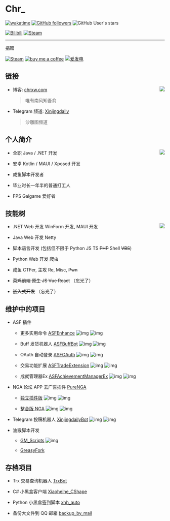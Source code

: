 # Chr\_

[![wakatime](https://wakatime.com/badge/user/b4bae5c0-fb6f-4358-a4e7-eac48974fd1a.svg)](https://wakatime.com/@b4bae5c0-fb6f-4358-a4e7-eac48974fd1a)
[![GitHub followers](https://img.shields.io/github/followers/chr233?logo=github)](https://github.com/chr233?tab=followers)
![GitHub User's stars](https://img.shields.io/github/stars/chr233?logo=github)

[![Bilibili](https://img.shields.io/badge/bilibili-Chr__-00A2D8.svg?logo=bilibili)](https://space.bilibili.com/5805394)
[![Steam](https://img.shields.io/badge/steam-Chr__-1B2838.svg?logo=steam)](https://steamcommunity.com/id/Chr_)

---

捐赠

[![Steam](https://img.shields.io/badge/steam-trade%20link-1B2838.svg?logo=steam)](https://steamcommunity.com/tradeoffer/new/?partner=221260487&token=xgqMgL-i)
[![buy me a coffee](https://img.shields.io/badge/buy%20me%20a%20coffee-chr233-yellow?logo=buymeacoffee)](https://www.buymeacoffee.com/chr233)
[![爱发电](https://img.shields.io/badge/爱发电-chr__-ea4aaa.svg?logo=github-sponsors)](https://afdian.net/@chr233)

## 链接

<a href="#">
  <img align="right" src="https://count.getloli.com/get/@chr33?theme=gelbooru">
</a>

- 博客: [chrxw.com](https://blog.chrxw.com)

  > 唯有南风知吾俞

- Telegram 频道: [Xinjingdaily](https://t.me/xinjingdaily)

  > 沙雕图频道

## 个人简介

<a href="#">
  <img align="right" src="https://github-readme-stats.vercel.app/api?username=chr233&theme=vue-dark&show_icons=true">
</a>

- 全职 Java / .NET 开发

- 安卓 Kotlin / MAUI / Xposed 开发

- 咸鱼脚本开发者

- 毕业时长一年半的普通打工人
  
- FPS Galgame 爱好者

## 技能树

<a href="#">
  <img align="right" src="https://github-readme-stats.vercel.app/api/top-langs/?username=chr233&theme=vue-dark&layout=compact&hide=css,html">
</a>

- .NET Web 开发 WinForm 开发, MAUI 开发

- Java Web 开发 Netty

- 脚本语言开发 (包括但不限于 Python JS TS ~~PHP~~ Shell ~~VBS~~)

- Python Web 开发 爬虫

- 咸鱼 CTFer, 主攻 Re, Misc, ~~Pwn~~

- ~~菜鸡前端 原生 JS Vue React~~ （忘光了）

- ~~嵌入式开发~~ （忘光了）

## 维护中的项目

- ASF 插件

  - 更多实用命令 [ASFEnhance](https://github.com/chr233/ASFEnhance) ![img](https://img.shields.io/github/downloads/chr233/ASFEnhance/total) ![img](https://img.shields.io/github/stars/chr233/ASFEnhance)

  - Buff 发货机器人 [ASFBuffBot](https://github.com/chr233/ASFBuffBot) ![img](https://img.shields.io/github/downloads/chr233/ASFBuffBot/total) ![img](https://img.shields.io/github/stars/chr233/ASFBuffBot)
  
  - OAuth 自动登录 [ASFOAuth](https://github.com/chr233/ASFOAuth) ![img](https://img.shields.io/github/downloads/chr233/ASFOAuth/total) ![img](https://img.shields.io/github/stars/chr233/ASFOAuth)
  
  - 交易功能扩展 [ASFTradeExtension](https://github.com/chr233/ASFTradeExtension) ![img](https://img.shields.io/github/downloads/chr233/ASFTradeExtension/total) ![img](https://img.shields.io/github/stars/chr233/ASFTradeExtension)

  - 成就管理器Ex [ASFAchievementManagerEx](https://github.com/chr233/ASFAchievementManagerEx) ![img](https://img.shields.io/github/downloads/chr233/ASFAchievementManagerEx/total) ![img](https://img.shields.io/github/stars/chr233/ASFAchievementManagerEx)

- NGA 论坛 APP 去广告插件 [PureNGA](https://github.com/chr233/PureNGA)
  
  - [独立插件版](https://github.com/Xposed-Modules-Repo/com.chrxw.purenga/releases) ![img](https://img.shields.io/github/downloads/Xposed-Modules-Repo/com.chrxw.purenga/total) ![img](https://img.shields.io/github/stars/Xposed-Modules-Repo/com.chrxw.purenga)
  
  - [整合版 NGA](https://github.com/chr233/PureNGA/releases/tag/NGA) ![img](https://img.shields.io/github/downloads/chr233/PureNGA/total) ![img](https://img.shields.io/github/stars/chr233/PureNGA)

- Telegram 投稿机器人 [XinjingdailyBot](https://github.com/chr233/XinjingdailyBot) ![img](https://img.shields.io/github/downloads/chr233/XinjingdailyBot/total) ![img](https://img.shields.io/github/stars/chr233/XinjingdailyBot)

- 油猴脚本开发
  
  - [GM_Scripts](https://github.com/chr233/GM_Scripts)  ![img](https://img.shields.io/github/stars/chr233/GM_Scripts)
  
  - [GreasyFork](https://greasyfork.org/zh-CN/users/719636-chr233)

## 存档项目

- Trx 交易查询机器人 [TrxBot](https://github.com/chr233/)

- C# 小黑盒客户端 [Xiaoheihe_CShape](https://github.com/chr233/Xiaoheihe_CShape)

- Python 小黑盒签到脚本 [xhh_auto](https://github.com/chr233/xhh_auto)

- 备份大文件到 QQ 邮箱 [backup_by_mail](https://github.com/chr233/backup_by_mail)

